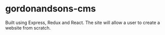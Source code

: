# gordonandsons-cms
Built using Express, Redux and React. The site will allow a user to create a website from scratch.

